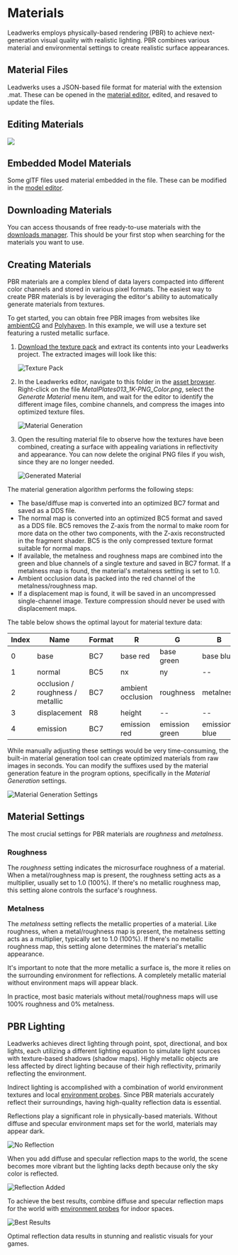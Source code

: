 # Materials

Leadwerks employs physically-based rendering (PBR) to achieve next-generation visual quality with realistic lighting. PBR combines various material and environmental settings to create realistic surface appearances.

## Material Files

Leadwerks uses a JSON-based file format for material with the extension .mat. These can be opened in the [material editor](materialeditor.md), edited, and resaved to update the files.

## Editing Materials

![](https://github.com/UltraEngine/Documentation/blob/master/Images/editmaterial.png?raw=true)

## Embedded Model Materials

Some glTF files used material embedded in the file. These can be modified in the [model editor](modeleditor.md).

## Downloading Materials

You can access thousands of free ready-to-use materials with the [downloads manager](downloadsmanager.md). This should be your first stop when searching for the materials you want to use.

## Creating Materials

PBR materials are a complex blend of data layers compacted into different color channels and stored in various pixel formats. The easiest way to create PBR materials is by leveraging the editor's ability to automatically generate materials from textures.

To get started, you can obtain free PBR images from websites like [ambientCG](https://www.ambientcg.com) and [Polyhaven](https://www.polyhaven.com). In this example, we will use a texture set featuring a rusted metallic surface.

1. [Download the texture pack](https://github.com/UltraEngine/Documentation/raw/master/Assets/Materials/pbrtextures.zip) and extract its contents into your Leadwerks project. The extracted images will look like this:

   ![Texture Pack](https://github.com/UltraEngine/Documentation/blob/master/Images/pbrtextures.png?raw=true)

2. In the Leadwerks editor, navigate to this folder in the [asset browser](assetbrowser.md). Right-click on the file *MetalPlates013_1K-PNG_Color.png*, select the *Generate Material* menu item, and wait for the editor to identify the different image files, combine channels, and compress the images into optimized texture files.

   ![Material Generation](https://github.com/UltraEngine/Documentation/blob/master/Images/pbrgenmaterial.png?raw=true)

3. Open the resulting material file to observe how the textures have been combined, creating a surface with appealing variations in reflectivity and appearance. You can now delete the original PNG files if you wish, since they are no longer needed.

   ![Generated Material](https://github.com/UltraEngine/Documentation/blob/master/Images/pbrgenmaterial2.png?raw=true)

The material generation algorithm performs the following steps:

- The base/diffuse map is converted into an optimized BC7 format and saved as a DDS file.
- The normal map is converted into an optimized BC5 format and saved as a DDS file. BC5 removes the Z-axis from the normal to make room for more data on the other two components, with the Z-axis reconstructed in the fragment shader. BC5 is the only compressed texture format suitable for normal maps.
- If available, the metalness and roughness maps are combined into the green and blue channels of a single texture and saved in BC7 format. If a metalness map is found, the material's metalness setting is set to 1.0.
- Ambient occlusion data is packed into the red channel of the metalness/roughness map.
- If a displacement map is found, it will be saved in an uncompressed single-channel image. Texture compression should never be used with displacement maps.

The table below shows the optimal layout for material texture data:

| Index | Name | Format | R | G | B | A |
|---|---|---|---|---|---|---|
| 0 | base | BC7 | base red | base green | base blue | base alpha |
| 1 | normal | BC5 | nx | ny | -- | -- |
| 2 | occlusion / roughness / metallic | BC7 | ambient occlusion | roughness | metalness | -- |
| 3 | displacement | R8 | height | -- | -- | -- |
| 4 | emission | BC7 | emission red | emission green | emission blue | -- |

While manually adjusting these settings would be very time-consuming, the built-in material generation tool can create optimized materials from raw images in seconds. You can modify the suffixes used by the material generation feature in the program options, specifically in the *Material Generation* settings.

   ![Material Generation Settings](https://github.com/UltraEngine/Documentation/blob/master/Images/genmatsettings.png?raw=true)

## Material Settings

The most crucial settings for PBR materials are *roughness* and *metalness*.

### Roughness

The *roughness* setting indicates the microsurface roughness of a material. When a metal/roughness map is present, the roughness setting acts as a multiplier, usually set to 1.0 (100%). If there's no metallic roughness map, this setting alone controls the surface's roughness.

### Metalness

The *metalness* setting reflects the metallic properties of a material. Like roughness, when a metal/roughness map is present, the metalness setting acts as a multiplier, typically set to 1.0 (100%). If there's no metallic roughness map, this setting alone determines the material's metallic appearance.

It's important to note that the more metallic a surface is, the more it relies on the surrounding environment for reflections. A completely metallic material without environment maps will appear black.

In practice, most basic materials without metal/roughness maps will use 100% roughness and 0% metalness.

## PBR Lighting

Leadwerks achieves direct lighting through point, spot, directional, and box lights, each utilizing a different lighting equation to simulate light sources with texture-based shadows (shadow maps). Highly metallic objects are less affected by direct lighting because of their high reflectivity, primarily reflecting the environment.

Indirect lighting is accomplished with a combination of world environment textures and local [environment probes](lighting.md). Since PBR materials accurately reflect their surroundings, having high-quality reflection data is essential.

Reflections play a significant role in physically-based materials. Without diffuse and specular environment maps set for the world, materials may appear dark.

   ![No Reflection](https://github.com/UltraEngine/Documentation/blob/master/Images/pbrnone.jpg?raw=true)

When you add diffuse and specular reflection maps to the world, the scene becomes more vibrant but the lighting lacks depth because only the sky color is reflected.

   ![Reflection Added](https://github.com/UltraEngine/Documentation/blob/master/Images/pbrsky.jpg?raw=true)

To achieve the best results, combine diffuse and specular reflection maps for the world with [environment probes](lighting.md) for indoor spaces.

   ![Best Results](https://github.com/UltraEngine/Documentation/blob/master/Images/pbrprobe.jpg?raw=true)

Optimal reflection data results in stunning and realistic visuals for your games.

